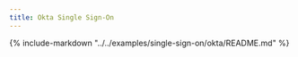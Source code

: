 ```yaml
---
title: Okta Single Sign-On
---
```


{%
   include-markdown "../../examples/single-sign-on/okta/README.md"
%}
